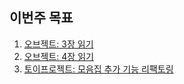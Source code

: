 ## 이번주 목표

1. [오브젝트: 3장 읽기](https://user-images.githubusercontent.com/15073405/119977003-d61abf00-bff2-11eb-8238-7601aa283e88.jpg)
2. [오브젝트: 4장 읽기](https://github.com/jwonyLee/objects-swift/pull/3)
3. [토이프로젝트: 모음집 추가 기능 리팩토링](https://github.com/jwonyLee/BeepBeep/pull/22)